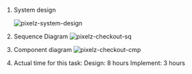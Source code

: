 1. System design

   ![pixelz-system-design](https://github.com/user-attachments/assets/cd86e388-3c3b-45ca-ae36-b5b105506ebf)
3. Sequence Diagram
  ![pixelz-checkout-sq](https://github.com/user-attachments/assets/ca9d94ea-6877-4f82-89b1-c49abba5c49c)
4. Component diagram
![pixelz-checkout-cmp](https://github.com/user-attachments/assets/4b86ae0b-e54b-4109-9e01-f24f07cc97c4)
5. Actual time for this task:
   Design: 8 hours
   Implement: 3 hours


